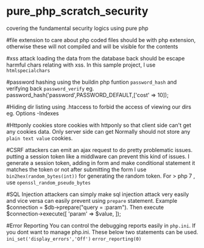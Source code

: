 # pure_php_scratch_security
covering the fundamental security logics using pure php

#file extension to care about
php coded files should be with php extension, otherwise these will not compiled and will be visible for the contents

#xss attack
loading the data from the database back should be escape harmful chars relating with xss. In this sample project, I use `htmlspecialchars`

#password hashing
using the buildin php funtion `password_hash` and verifying back `password_verify`
eg. password_hash('password',PASSWORD_DEFAULT,['cost' => 10]);

#Hiding dir listing
using .htaccess to forbid the access of viewing our dirs
eg. Options -Indexes

#Httponly cookies
store cookies with httponly so that client side can't get any cookies data. Only server side can get
Normally should not store any `plain text value` cookies.

#CSRF
attackers can emit an ajax request to do pretty problematic issues.
putting a session token like a middlware can prevent this kind of issues.
I generate a session token, adding in form and make conditional statement it matches the token or not after submitting the form
I use `bin2hex(random_bytes(int))` for generating the random token. For > php 7 , use `openssl_random_pseudo_bytes`

#SQL Injection
attackers can simply make sql injection attack very easily and vice versa can easily prevent using `prepare` statement.
Example 
$connection = $db->prepare("query = :param"). Then execute
$connection->execute([
  'param' => $value,
]);

#Error Reporting
You can control the debugging reports easily in `php.ini`.
If you dont want to manage php.ini. These below two statements can be used.
`ini_set('display_errors','Off')`
`error_reporting(0)`




